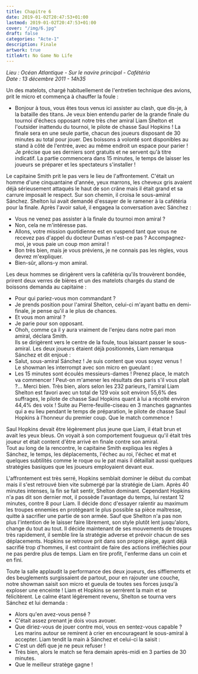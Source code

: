 ```yaml
---
title: Chapitre 6
date: 2019-01-02T20:47:53+01:00
lastmod: 2019-01-02T20:47:53+01:00
cover: "/img/6.jpg"
draft: false
categories: "Acte-1"
description: Finale
artwork: true
titleArt: No Game No Life
---
```

_Lieu :  Océan Atlantique - Sur le navire principal - Cafétéria  
Date : 13 décembre 2011 - 14h35_

Un des matelots, chargé habituellement de l'entretien technique des avions, prit le micro et commença à chauffer la foule :  
- Bonjour à tous, vous êtes tous venus ici assister au clash, que dis-je, à la bataille des titans. Je veux bien entendu parler de la grande finale du tournoi d'échecs opposant notre très cher amiral Liam Shelton et l'outsider inattendu du tournoi, le pilote de chasse Saul Hopkins ! La finale sera en une seule partie, chacun des joueurs disposant de 30 minutes au total pour jouer. Des boissons à volonté sont disponibles au stand à côté de l'entrée, avec au même endroit un espace pour parier ! Je précise que ses derniers sont gratuits et ne servent qu'à titre indicatif. La partie commencera dans 15 minutes, le temps de laisser les joueurs se préparer et les spectateurs s'installer !  

Le capitaine Smith prit le pas vers le lieu de l'affrontement. C'était un homme d'une cinquantaine d'année, yeux marrons, les cheveux gris avaient déjà sérieusement attaqués le haut de son crâne mais il était grand et sa carrure imposait le respect. Sur son chemin, il croisa le sous-amiral Sánchez. Shelton lui avait demandé d'essayer de le ramener à la cafétéria pour la finale. Après l'avoir salué, il engagea la conversation avec Sánchez :  
- Vous ne venez pas assister à la finale du tournoi mon amiral ?  
- Non, cela ne m'intéresse pas.  
- Allons, votre mission quotidienne est en suspend tant que vous ne recevez pas d'appel du docteur Dumas n'est-ce pas ? Accompagnez-moi, je vous paie un coup mon amiral !  
- Bon très bien, mais je vous préviens, je ne connais pas les règles, vous devrez m'expliquer.  
- Bien-sûr, allons-y mon amiral.  

Les deux hommes se dirigèrent vers la cafétéria qu'ils trouvèrent bondée, prirent deux verres de bières et un des matelots chargés du stand de boissons demanda au capitaine :  
- Pour qui pariez-vous mon commandant ?  
- Je prends position pour l'amiral Shelton, celui-ci m'ayant battu en demi-finale, je pense qu'il a le plus de chances.  
- Et vous mon amiral ?  
- Je parie pour son opposant.  
- Ohoh, comme ça il y aura vraiment de l'enjeu dans notre pari mon amiral, déclara Smith.  
Ils se dirigèrent vers le centre de la foule, tous laissant passer le sous-amiral.  Les deux joueurs étaient déjà positionnés, Liam remarqua Sánchez et dit enjoué :  
- Salut, sous-amiral Sánchez ! Je suis content que vous soyez venus !  
Le showman les interrompt avec son micro en gueulant :  
- Les 15 minutes sont écoulés messieurs-dames ! Prenez place, le match va commencer ! Peut-on m'amener les résultats des paris s'il vous plait ?... Merci bien. Très bien, alors selon les 232 parieurs, l'amiral Liam Shelton est favori avec un total de 129 voix soit environ 55,6% des suffrages, le pilote de chasse Saul Hopkins quant à lui a récolté environ 44,4% des voix ! Suite au Pierre-feuille-ciseau en 3 manches gagnantes qui a eu lieu pendant le temps de préparation, le pilote de chasse Saul Hopkins à l'honneur du premier coup. Que le match commence !   

Saul Hopkins devait être légèrement plus jeune que Liam, il était brun et avait les yeux bleus. On voyait à son comportement fougueux qu'il était très joueur et était content d'être arrivé en finale contre son amiral.  
Tout au long de la rencontre, le capitaine Smith expliqua les règles à Sánchez, le temps, les déplacements, l'échec au roi, l'échec et mat et quelques subtilités comme le roque ou le pat mais il détaillait aussi quelques stratégies basiques que les joueurs employaient devant eux.  

L'affrontement est très serré, Hopkins semblait dominer le début du combat mais il s'est retrouvé bien vite submergé par la stratégie de Liam. Après 40 minutes intenses, la fin se fait sentir, Shelton dominant. Cependant Hopkins n'a pas dit son dernier mot, il possède l'avantage du temps, lui restant 12 minutes, contre 8 pour Liam. Il décide donc d'essayer ralentir au maximum les troupes ennemies en protégeant le plus possible sa pièce maîtresse, quitte à sacrifier une partie de son armée. Sauf que Shelton n'a pas non plus l'intention de le laisser faire librement, son style plutôt lent jusqu'alors, change du tout au tout. Il décide maintenant de ses mouvements de troupes très rapidement, il semble lire la stratégie adverse et prévoir chacun de ses déplacements. Hopkins se retrouve prit dans son propre piège, ayant déjà sacrifié trop d'hommes, il est contraint de faire des actions irréfléchies pour ne pas perdre plus de temps. Liam en tire profit, l'enferme dans un coin et en fini.  

Toute la salle applaudit la performance des deux joueurs, des sifflements et des beuglements surgissaient de partout, pour en rajouter une couche, notre showman saisit son micro et gueula de toutes ses forces jusqu'à exploser une enceinte ! Liam et Hopkins se serrèrent la main et se félicitèrent. Le calme étant légèrement revenu, Shelton se tourna vers Sánchez et lui demanda :  
- Alors qu'en avez-vous pensé ?  
- C'était assez prenant je dois vous avouer.  
- Que diriez-vous de jouer contre moi, vous en sentez-vous capable ?  
Les marins autour se remirent à crier en encourageant le sous-amiral à accepter. Liam tendit la main à Sánchez et celui-ci la saisit :  
- C'est un défi que je ne peux refuser !  
- Très bien, alors le match se fera demain après-midi en 3 parties de 30 minutes.  
- Que le meilleur stratège gagne !  